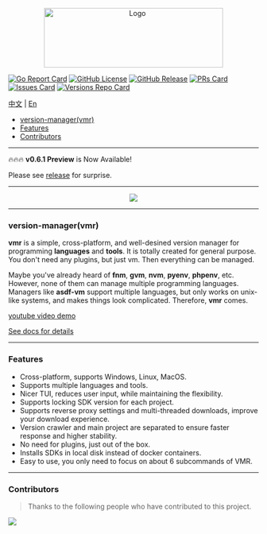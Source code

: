 <p style="" align="center">
  <!-- <img src="https://github.com/moqsien/img_repo/raw/main/vm_header_photo_2.png" alt="Logo" width="720" height="240"> -->
  <img src="https://cdn.jsdelivr.net/gh/moqsien/img_repo@main/vmr_logo_trans.png" alt="Logo" width="360" height="120">
</p>

[![Go Report Card](https://img.shields.io/badge/go%20report-A+-brightgreen.svg?style=for-the-badge)](https://goreportcard.com/report/github.com/gvcgo/version-manager)
[![GitHub License](https://img.shields.io/github/license/gvcgo/version-manager?style=for-the-badge)](LICENSE)
[![GitHub Release](https://img.shields.io/github/v/release/gvcgo/version-manager?display_name=tag&style=for-the-badge)](https://github.com/gvcgo/version-manager/releases)
[![PRs Card](https://img.shields.io/badge/PRs-vm-cyan.svg?style=for-the-badge)](https://github.com/gvcgo/version-manager/pulls)
[![Issues Card](https://img.shields.io/badge/Issues-vm-pink.svg?style=for-the-badge)](https://github.com/gvcgo/version-manager/issues)
[![Versions Repo Card](https://img.shields.io/badge/Versions-repo-blue.svg?style=for-the-badge)](https://github.com/gvcgo/resources)

[中文](https://github.com/gvcgo/version-manager/blob/main/docs/readmeCN.md) | [En](https://github.com/gvcgo/version-manager)

- [version-manager(vmr)](#version-managervmr)
- [Features](#features)
- [Contributors](#contributors)


------
🔥🔥🔥 **v0.6.1 Preview** is Now Available!

Please see [release](https://github.com/gvcgo/version-manager/releases/tag/v0.6.1) for surprise.

------
<!-- ![demo](https://cdn.jsdelivr.net/gh/moqsien/img_repo@main/vmr.gif) -->
<div align=center><img src="https://cdn.jsdelivr.net/gh/moqsien/img_repo@main/vmr_new.gif"></div>

------
<p id="1"></p>  

### version-manager(vmr)

**vmr** is a simple, cross-platform, and well-desined version manager for programming **languages** and **tools**. It is totally created for general purpose. You don't need any plugins, but just vm. Then everything can be managed.

Maybe you've already heard of **fnm**, **gvm**, **nvm**, **pyenv**, **phpenv**, etc. However, none of them can manage multiple programming languages. Managers like **asdf-vm** support multiple languages, but only works on unix-like systems, and makes things look complicated. Therefore, **vmr** comes.

[youtube video demo](https://www.youtube.com/watch?v=CFIxPfBn8QY&t=626s)

[See docs for details](https://gvcgo.github.io/vmrdocs/#/) 

------

### Features
- Cross-platform, supports Windows, Linux, MacOS.
- Supports multiple languages and tools.
- Nicer TUI, reduces user input, while maintaining the flexibility.
- Supports locking SDK version for each project.
- Supports reverse proxy settings and multi-threaded downloads, improve your download experience.
- Version crawler and main project are separated to ensure faster response and higher stability.
- No need for plugins, just out of the box.
- Installs SDKs in local disk instead of docker containers.
- Easy to use, you only need to focus on about 6 subcommands of VMR.

------

### Contributors
> Thanks to the following people who have contributed to this project.
<a href="https://github.com/gvcgo/version-manager/graphs/contributors">
  <img src="https://contrib.rocks/image?repo=gvcgo/version-manager" />
</a>


